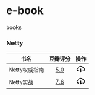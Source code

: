 # e-book
books

### Netty

|书名|豆瓣评分|操作|
|---|:---:|:---:|
|Netty权威指南|[5.0](https://book.douban.com/subject/25897245/)|[![](./.asserts/download.png)](https://github.com/Bannirui/e-book/raw/master/netty/Netty%E6%9D%83%E5%A8%81%E6%8C%87%E5%8D%97%20PDF%E7%94%B5%E5%AD%90%E4%B9%A6%E4%B8%8B%E8%BD%BD%20%E5%B8%A6%E7%9B%AE%E5%BD%95%E4%B9%A6%E7%AD%BE%20%E5%AE%8C%E6%95%B4%E7%89%88.pdf)|
|Netty实战|[7.6](https://book.douban.com/subject/27038538/)|[![](./.asserts/download.png)]()|
